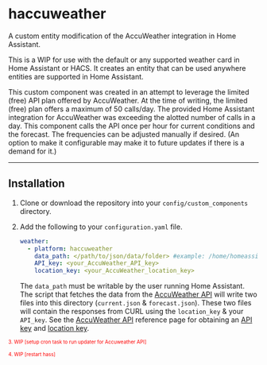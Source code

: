 # haccuweather

A custom entity modification of the AccuWeather integration in Home Assistant.

This is a WIP for use with the default or any supported weather card in Home Assistant or HACS. It creates an entity that can be used anywhere entities are supported in Home Assistant.

This custom component was created in an attempt to leverage the limited (free) API plan offered by AccuWeather. At the time of writing, the limited (free) plan offers a maximum of 50 calls/day. The provided Home Assistant integration for AccuWeather was exceeding the alotted number of calls in a day. This component calls the API once per hour for current conditions and the forecast. The frequencies can be adjusted manually if desired. (An option to make it configurable may make it to future updates if there is a demand for it.)

---
## Installation
1. Clone or download the repository into your `config/custom_components` directory.

2. Add the following to your `configuration.yaml` file.

    ```yaml
    weather:
      - platform: haccuweather
        data_path: </path/to/json/data/folder> #example: /home/homeassistant/.homeassitant/custom_components/haccuweather/data
        API_key: <your_AccuWeather_API_key>
        location_key: <your_AccuWeather_location_key>
    ```

    The `data_path` must be writable by the user running Home Assistant. The script that fetches the data from the [AccuWeather API](https://developer.accuweather.com/) will write two files into this directory (`current.json` & `forecast.json`). These two files will contain the responses from CURL using the `location_key` & your `API_key`. See the [AccuWeather API](https://developer.accuweather.com/) reference page for obtaining an [API key](https://developer.accuweather.com/user/me/apps) and [location key](https://developer.accuweather.com/accuweather-locations-api/apis).

<span style="color:red; font-size: 0.7em;">3. WIP [setup cron task to run updater for Accuweather API]</span>

<span style="color:red; font-size: 0.7em;">4. WIP [restart hass]</span>
